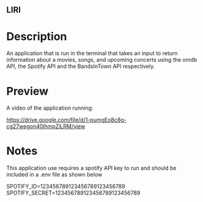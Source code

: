 ## LIRI


# Description

An application that is run in the terminal that takes an input to return information about a movies, songs, and upcoming concerts using the omdb API, the Spotify API and the BandsInTown API respectively.

# Preview

A video of the application running:

https://drive.google.com/file/d/1-pumgEo8c8g-cg27wegon40IhmpZiLRM/view

# Notes

This application use requires a spotify API key to run and should be included in a .env file as shown below

SPOTIFY_ID=123456789123456789123456789
SPOTIFY_SECRET=123456789123456789123456789




